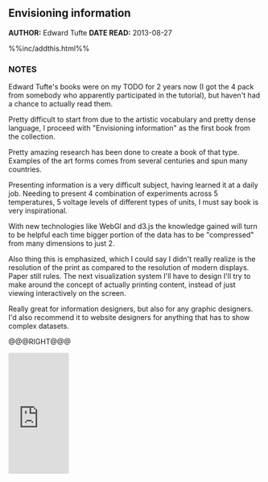 Envisioning information
---------------

**AUTHOR:** Edward Tufte
**DATE READ:** 2013-08-27

%%inc/addthis.html%%

### NOTES ###

Edward Tufte's books were on my TODO for 2 years now (I got the 4 pack from
somebody who apparently participated in the tutorial), but haven't had a
chance to actually read them.

Pretty difficult to start from due to the artistic vocabulary and pretty
dense language, I proceed with "Envisioning information" as the first book
from the collection.

Pretty amazing research has been done to create a book of that type.
Examples of the art forms comes from several centuries and spun many
countries. 

Presenting information is a very difficult subject, having learned it at a
daily job. Needing to present 4 combination of experiments across 5
temperatures, 5 voltage levels of different types of units, I must say book
is very inspirational.

With new technologies like WebGl and d3.js the knowledge gained will turn to
be helpful each time bigger portion of the data has to be "compressed" from
many dimensions to just 2.

Also thing this is emphasized, which I could say I didn't really realize is
the resolution of the print as compared to the resolution of modern
displays. Paper still rules. The next visualization system I'll have to
design I'll try to make around the concept of actually printing content,
instead of just viewing interactively on the screen.

Really great for information designers, but also for any graphic designers.
I'd also recommend it to website designers for anything that has to show
complex datasets.

@@@RIGHT@@@
<iframe src="http://rcm-na.amazon-adsystem.com/e/cm?lt1=_blank&bc1=FFFFFF&IS2=1&bg1=FFFFFF&fc1=000000&lc1=FF0000&t=wojcadamkoszh-20&o=1&p=8&l=as4&m=amazon&f=ifr&ref=ss_til&asins=0961392118" style="width:120px;height:240px;" scrolling="no" marginwidth="0" marginheight="0" frameborder="0"></iframe>
